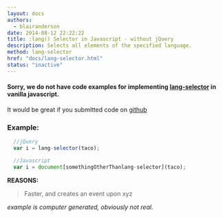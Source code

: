 ```yaml
---
layout: docs
authors:
  - blairanderson
date: 2014-08-12 22:22:22
title: :lang() Selector in Javascript - without jQuery
description: Selects all elements of the specified language.
method: lang-selector
href: "docs/lang-selector.html"
status: "inactive"
---
```


#### Sorry, we do not have code examples for implementing [lang-selector](http://api.jquery.com/lang-selector/) in vanilla javascript.

It would be great if you submitted code on [github](https://github.com/blairanderson/without-jquery/blob/master/docs/lang-selector.md)

### Example:

```javascript
  //jQuery
  var i = lang-selector(taco);

  //Javascript
  var i = document[somethingOtherThanlang-selector](taco);

```

**REASONS:**
> Faster, and creates an event upon xyz

*example is computer generated, obviously not real.*

